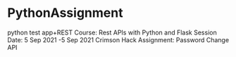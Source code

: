 # PythonAssignment
 python test app+REST
Course: Rest APIs with Python and Flask
Session Date: 5 Sep 2021 -5 Sep 2021
Crimson Hack Assignment: Password Change API


